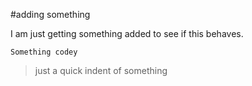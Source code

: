 #adding something

I am just getting something added to see if this behaves.

```shell
Something codey
```

>just a quick indent of something

